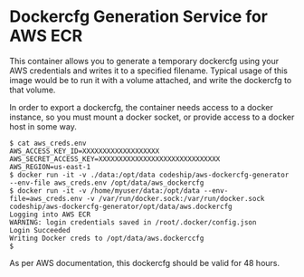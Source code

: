 # Dockercfg Generation Service for AWS ECR

This container allows you to generate a temporary dockercfg using your AWS credentials
and writes it to a specified filename. Typical usage of this image would be to run it 
with a volume attached, and write the dockercfg to that volume.

In order to export a dockercfg, the container needs access to a docker instance, so
you must mount a docker socket, or provide access to a docker host in some way.
 
```
$ cat aws_creds.env
AWS_ACCESS_KEY_ID=XXXXXXXXXXXXXXXXXXX
AWS_SECRET_ACCESS_KEY=XXXXXXXXXXXXXXXXXXXXXXXXXXXXXX
AWS_REGION=us-east-1
$ docker run -it -v ./data:/opt/data codeship/aws-dockercfg-generator --env-file aws_creds.env /opt/data/aws_dockercfg
$ docker run -it -v /home/myuser/data:/opt/data --env-file=aws_creds.env -v /var/run/docker.sock:/var/run/docker.sock codeship/aws-dockercfg-generator/opt/data/aws.dockercfg
Logging into AWS ECR
WARNING: login credentials saved in /root/.docker/config.json
Login Succeeded
Writing Docker creds to /opt/data/aws.dockerccfg
$
```

As per AWS documentation, this dockercfg should be valid for 48 hours.
